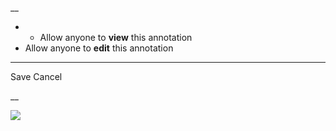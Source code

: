 __

  *   * Allow anyone to **view** this annotation
  * Allow anyone to **edit** this annotation



* * *

Save Cancel

__




![](https://bat.bing.com/action/0?ti=56018282&Ver=2&mid=92687080-ea05-4d7b-b235-cbad28050892&sid=201ffde0635411ee902411d77b750559&vid=20202bf0635411ee9ac03f2e618b0b9f&vids=0&msclkid=N&pi=0&lg=en-US&sw=800&sh=600&sc=24&nwd=1&tl=Shortform%20%7C%20An%20American%20Sickness&p=https%3A%2F%2Fwww.shortform.com%2Fapp%2Fbook%2Fan-american-sickness%2Fchapter-8&r=&lt=296&evt=pageLoad&sv=1&rn=602620)
